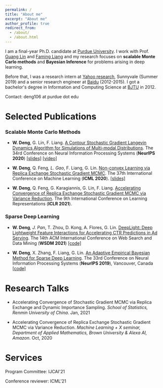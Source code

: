 ```yaml
---
permalink: /
title: "About me"
excerpt: "About me"
author_profile: true
redirect_from: 
  - /about/
  - /about.html
---
```


I am a final-year Ph.D. candidate at [Purdue University](https://www.purdue.edu/science/). I work with Prof. [Guang Lin](https://www.math.purdue.edu/~lin491/) and [Faming Liang](https://www.stat.purdue.edu/~fmliang/) and my research focuses on **scalable Monte Carlo methods** and **Bayesian Inference** for problems arising in deep learning. 

<!--- My interests include uncertainty quantification, non-convex optimization, feature selection, and reinforcement learning with theory and applications. -->

Before that, I was a research intern at [Yahoo research](https://research.yahoo.com/), Sunnyvale (Summer 2019) and a senior research engineer at [Baidu](https://www.baidu.com/) (2012-2015). I got a bachelor's degree in Information and Computing Science at [BJTU](https://www.bjtu.edu.cn/) in 2012.


Contact: deng106 at purdue dot edu

<!---  I got my bachelor's degree in Information and Computing Science at [BJTU](https://www.bjtu.edu.cn/) in 2012.  -->


Selected Publications
======

### Scalable Monte Carlo Methods
* **W. Deng**, G. Lin, F. Liang. [A Contour Stochastic Gradient Langevin Dynamics Algorithm for Simulations of Multi-modal Distributions](https://arxiv.org/pdf/2010.09800.pdf). The 34rd Conference on Neural Information Processing Systems (**NeurIPS 2020**) [\[slides\]](https://github.com/WayneDW/Contour-Stochastic-Gradient-Langevin-Dynamics/blob/master/figures/slides.pdf) [\[video\]](https://slideslive.com/38936402/a-contour-stochastic-gradient-langevin-dynamics-algorithm-for-simulations-of-multimodal-distributions)


* **W. Deng**, Q. Feng<sup>*</sup>, L. Gao<sup>*</sup>, F. Liang, G. Lin. [Non-convex Learning via Replica Exchange Stochastic Gradient MCMC](https://arxiv.org/pdf/2008.05367.pdf). The 37th International Conference on Machine Learning (**ICML 2020**). [\[slides\]](https://icml.cc/media/Slides/icml/2020/virtual(no-parent)-16-15-00UTC-6023-non-convex_lear.pdf)

* **W. Deng**, Q. Feng, G. Karagiannis, G. Lin, F. Liang. [Accelerating Convergence of Replica Exchange Stochastic Gradient MCMC via Variance Reduction](https://arxiv.org/pdf/2010.01084.pdf). The 9th International Conference on Learning Representations (**ICLR 2021**).

### Sparse Deep Learning
* **W. Deng**<sup>*</sup>, J. Pan<sup>*</sup>, T. Zhou, D. Kong, A. Flores, G. Lin. [DeepLight: Deep Lightweight Feature Interactions for Accelerating CTR Predictions in Ad Serving](https://arxiv.org/pdf/2002.06987.pdf). The 14th ACM International Conference on Web Search and Data Mining (**WSDM 2021**) [\[code\]](https://github.com/WayneDW/DeepLight_Deep-Lightweight-Feature-Interactions)

* **W. Deng**, X. Zhang, F. Liang, G. Lin. [An Adaptive Empirical Bayesian Method for Sparse Deep Learning](https://arxiv.org/pdf/1910.10791.pdf). The 33rd Conference on Neural Information Processing Systems (**NeurIPS 2019**), Vancouver, Canada [\[code\]](https://github.com/WayneDW/Bayesian-Sparse-Deep-Learning)


Research Talks
======

* Accelerating Convergence of Stochastic Gradient MCMC via Replica Exchange and Dynamic Importance Sampling. *School of Statistics, Renmin University of China*. Jan, 2021

* Accelerating Convergence of Replica Exchange Stochastic Gradient MCMC via Variance Reduction. *Machine Learning + X seminar, Department of Applied Mathematics, Brown University & Alexa AI, Amazon*. Oct, 2020

Services
======

Program Committee: IJCAI'21

Conference reviewer: ICML'21
